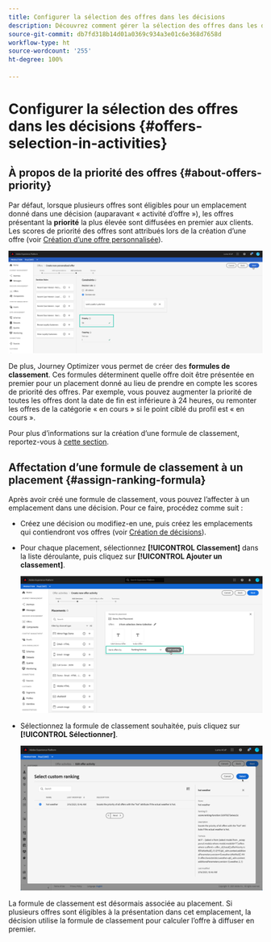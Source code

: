 ```yaml
---
title: Configurer la sélection des offres dans les décisions
description: Découvrez comment gérer la sélection des offres dans les décisions.
source-git-commit: db7fd318b14d01a0369c934a3e01c6e368d7658d
workflow-type: ht
source-wordcount: '255'
ht-degree: 100%

---
```


# Configurer la sélection des offres dans les décisions {#offers-selection-in-activities}

## À propos de la priorité des offres {#about-offers-priority}

Par défaut, lorsque plusieurs offres sont éligibles pour un emplacement donné dans une décision (auparavant « activité d’offre »), les offres présentant la **priorité** la plus élevée sont diffusées en premier aux clients. Les scores de priorité des offres sont attribués lors de la création d’une offre (voir [Création d’une offre personnalisée](../offer-library/creating-personalized-offers.md)).

![](../../assets/offer-priority.png)

De plus, Journey Optimizer vous permet de créer des **formules de classement**. Ces formules déterminent quelle offre doit être présentée en premier pour un placement donné au lieu de prendre en compte les scores de priorité des offres. Par exemple, vous pouvez augmenter la priorité de toutes les offres dont la date de fin est inférieure à 24 heures, ou remonter les offres de la catégorie « en cours » si le point ciblé du profil est « en cours ».

Pour plus d’informations sur la création d’une formule de classement, reportez-vous à [cette section](../offer-library/create-ranking-formulas.md).

## Affectation d’une formule de classement à un placement {#assign-ranking-formula}

Après avoir créé une formule de classement, vous pouvez l’affecter à un emplacement dans une décision. Pour ce faire, procédez comme suit :

* Créez une décision ou modifiez-en une, puis créez les emplacements qui contiendront vos offres (voir [Création de décisions](../offer-activities/create-offer-activities.md)).

* Pour chaque placement, sélectionnez **[!UICONTROL Classement]** dans la liste déroulante, puis cliquez sur **[!UICONTROL Ajouter un classement]**.

   ![](../../assets/offer-activity-ranking.png)

* Sélectionnez la formule de classement souhaitée, puis cliquez sur **[!UICONTROL Sélectionner]**.

   ![](../../assets/ranking-selection.png)

La formule de classement est désormais associée au placement. Si plusieurs offres sont éligibles à la présentation dans cet emplacement, la décision utilise la formule de classement pour calculer l’offre à diffuser en premier.
